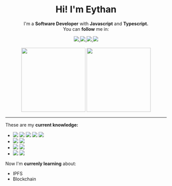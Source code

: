 <h1 align="center">Hi!  I'm Eythan</h1>
<p align="center">I'm a <b>Software Developer</b> with <b>Javascript</b> and <b>Typescript.</b> </br> You can <b>follow</b> me in:</p>
<div align="center">
<a href="https://linkedin.com/in/eythaann" target="_blank">
  <img src="https://img.shields.io/badge/LinkedIn-0077B5?style=for-the-badge&logo=linkedin&logoColor=white" />
</a>
<a href="https://www.twitter.com/eythaann" target="_blank">
  <img src="https://img.shields.io/badge/Twitter-1DA1F2?style=for-the-badge&logo=twitter&logoColor=white" />
</a>
<a href="https://www.reddit.com/user/eythaann" target="_blank">
  <img src="https://img.shields.io/badge/Reddit-FF4500?style=for-the-badge&logo=reddit&logoColor=white" />
</a>
  <a href="https://www.instagram.com/eythaann/" target="_blank">
  <img src="https://img.shields.io/badge/Instagram-E4405F?style=for-the-badge&logo=instagram&logoColor=white" />
</a>
 </div></br>
<div align="center">
  <img height="200px" src="https://github-readme-stats.vercel.app/api/top-langs/?username=eythaann&hide=scss" />
  <img height="200px" src="https://github-readme-stats.vercel.app/api?username=eythaann&show_icons=true" />
</div>
<hr>
<div >
  <p>These are my <b>current knowledge:</b></p>
  <ul>
    <li>
      <img src="https://img.shields.io/badge/HTML5-E34F26?style=for-the-badge&logo=html5&logoColor=white" />
      <img src="https://img.shields.io/badge/CSS3-1572B6?style=for-the-badge&logo=css3&logoColor=white" />
      <img src="https://img.shields.io/badge/React-20232A?style=for-the-badge&logo=react&logoColor=61DAFB" />
      <img src="https://img.shields.io/badge/Redux-593D88?style=for-the-badge&logo=redux&logoColor=white" />
      <img src="https://img.shields.io/badge/Angular-DD0031?style=for-the-badge&logo=angular&logoColor=white" />
    </li>
    <li>
      <img src="https://img.shields.io/badge/JavaScript-323330?style=for-the-badge&logo=javascript&logoColor=F7DF1E" />
      <img src="https://img.shields.io/badge/TypeScript-007ACC?style=for-the-badge&logo=typescript&logoColor=white" />
    </li>
    <li>
      <img src="https://img.shields.io/badge/Node.js-43853D?style=for-the-badge&logo=node.js&logoColor=white" />
      <img src="https://img.shields.io/badge/Express.js-404D59?style=for-the-badge" />
    </li>
    <li>
      <img src="https://img.shields.io/badge/MongoDB-4EA94B?style=for-the-badge&logo=mongodb&logoColor=white" />
      <img src="https://img.shields.io/badge/MySQL-00000F?style=for-the-badge&logo=mysql&logoColor=white" />
    </li>
  </ul>
  <p>Now I'm <b>currenly learning</b> about:</p>
  <ul>
    <li>IPFS</li>
    <li>Blockchain</li>
  </ul>
</div>
